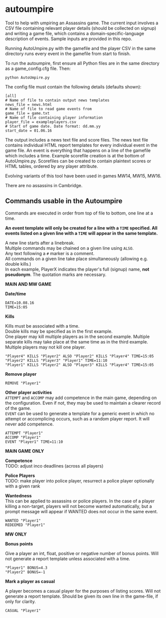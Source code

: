 # autoumpire
Tool to help with umpiring an Assassins game. The current input involves a CSV file containing relevant player details (should be collected on signup) and writing a game file, which contains a domain-specific-language description of events. Sample inputs are provided in this repo.

Running AutoUmpire.py with the gamefile and the player CSV in the same directory runs every event in the gamefile from start to finish.

To run the autoumpire, first ensure all Python files are in the same directory as a game_config.cfg file. Then:

```
python AutoUmpire.py
```

The config file must contain the following details (defaults shown):
```
[all]
# Name of file to contain output news templates
news_file = news.html
# Name of file to read game events from
game_file = game.txt
# Name of file containing player information
player_file = exampleplayers.csv
# Start of game date. Date format: dd.mm.yy
start_date = 01.06.16
```
The output includes a news text file and score files. The news text file contains individual HTML report templates for every individual event in the game file. An event is everything that happens on a line of the gamefile which includes a time. Example scorefile creation is at the bottom of AutoUmpire.py. Scorefiles can be created to contain plaintext scores or HTML tables, ordered by any player attribute.

Evolving variants of this tool have been used in games MW14, MW15, MW16.

There are no assassins in Cambridge.



## Commands usable in the Autoumpire

Commands are executed in order from top of file to bottom, one line at a time.

**An event template will only be created for a line with a `TIME` specified. All events listed on a given line with a `TIME` will appear in the same template.**  

A new line starts after a linebreak.  
Multiple commands may be chained on a given line using `ALSO`.  
Any text following a `#` marker is a comment.  
All commands on a given line take place simultaneously (allowing e.g. double kills.)  
In each example, PlayerX indicates the player's full (signup) name, **not pseudonym**. The quotation marks are necessary. 

**MAIN AND MW GAME**

**Date/time**


```
DATE=10.08.16
TIME=15:05
```

**Kills**

Kills must be associated with a time.  
Double kills may be specified as in the first example.  
One player may kill multiple players as in the second example. 
Multiple separate kills may take place at the same time as in the third example.
Multiple players may not kill one player.

```
"Player4" KILLS "Player2" ALSO "Player2" KILLS "Player4" TIME=15:05
"Player2" KILLS "Player3" "Player1" TIME=11:10
"Player1" KILLS "Player2" ALSO "Player3" KILLS "Player4" TIME=15:05
```

**Remove player**
```
REMOVE "Player1"
```

**Other player activities**  
`ATTEMPT` and `ACCOMP` may add competence in the main game, depending on the configuration. Even if not, they may be used to maintain a clearer record of the game.  
`EVENT` can be used to generate a template for a generic event in which no attempt or accomplicing occurs, such as a random player report. It will never add competence.
```
ATTEMPT "Player1"
ACCOMP "Player1"
EVENT "Player1" TIME=11:10 
```

**MAIN GAME ONLY**  

**Competence**  
TODO: adjust inco deadlines (across all players)

**Police Players**  
TODO: make player into police player, resurrect a police player optionally with a given rank

**Wantedness**  
This can be applied to assassins or police players. In the case of a player killing a non-target, players will not become wanted automatically, but a prompt message will appear if WANTED does not occur in the same event.
```
WANTED "Player1"
REDEEMED "Player1"
```

**MW ONLY**

**Bonus points** 

Give a player an int, float, positive or negative number of bonus points. 
Will not generate a report template unless associated with a time.
```
"Player1" BONUS=4.3
"Player2" BONUS=-1
```
**Mark a player as casual**

A player becomes a casual player for the purposes of listing scores.
Will not generate a report template.
Should be given its own line in the game-file, if only for clarity.
```
CASUAL "Player1"
```
